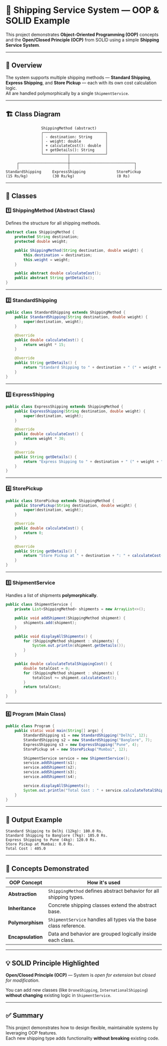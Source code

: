 # 🚚 Shipping Service System — OOP & SOLID Example

This project demonstrates **Object-Oriented Programming (OOP)** concepts and the **Open/Closed Principle (OCP)** from SOLID using a simple **Shipping Service System**.

---

## 🧩 Overview

The system supports multiple shipping methods — **Standard Shipping**, **Express Shipping**, and **Store Pickup** — each with its own cost calculation logic.  
All are handled polymorphically by a single `ShipmentService`.

---

## 🏗️ Class Diagram

```
                ShippingMethod (abstract)
                ┌────────────────────────────┐
                │ - destination: String      │
                │ - weight: double           │
                │ + calculateCost(): double  │
                │ + getDetails(): String     │
                └───────────┬────────────────┘
                            │
     ┌──────────────────────┼─────────────────────────────┐
     │                      │                             │
StandardShipping     ExpressShipping              StorePickup
(15 Rs/kg)           (30 Rs/kg)                   (0 Rs)
```

---

## 🧱 Classes

### 1️⃣ ShippingMethod (Abstract Class)
Defines the structure for all shipping methods.

```java
abstract class ShippingMethod {
    protected String destination;
    protected double weight;

    public ShippingMethod(String destination, double weight) {
        this.destination = destination;
        this.weight = weight;
    }

    public abstract double calculateCost();
    public abstract String getDetails();
}
```

---

### 2️⃣ StandardShipping

```java
public class StandardShipping extends ShippingMethod {
    public StandardShipping(String destination, double weight) {
        super(destination, weight);
    }

    @Override
    public double calculateCost() {
        return weight * 15;
    }

    @Override
    public String getDetails() {
        return "Standard Shipping to " + destination + " (" + weight + "kg): " + calculateCost() + " Rs.";
    }
}
```

---

### 3️⃣ ExpressShipping

```java
public class ExpressShipping extends ShippingMethod {
    public ExpressShipping(String destination, double weight) {
        super(destination, weight);
    }

    @Override
    public double calculateCost() {
        return weight * 30;
    }

    @Override
    public String getDetails() {
        return "Express Shipping to " + destination + " (" + weight + "kg): " + calculateCost() + " Rs.";
    }
}
```

---

### 4️⃣ StorePickup

```java
public class StorePickup extends ShippingMethod {
    public StorePickup(String destination, double weight) {
        super(destination, weight);
    }

    @Override
    public double calculateCost() {
        return 0;
    }

    @Override
    public String getDetails() {
        return "Store Pickup at " + destination + ": " + calculateCost() + " Rs.";
    }
}
```

---

### 5️⃣ ShipmentService

Handles a list of shipments **polymorphically**.

```java
public class ShipmentService {
    private List<ShippingMethod> shipments = new ArrayList<>();

    public void addShipment(ShippingMethod shipment) {
        shipments.add(shipment);
    }

    public void displayAllShipments() {
        for (ShippingMethod shipment : shipments) {
            System.out.println(shipment.getDetails());
        }
    }

    public double calculateTotalShippingCost() {
        double totalCost = 0;
        for (ShippingMethod shipment : shipments) {
            totalCost += shipment.calculateCost();
        }
        return totalCost;
    }
}
```

---

### 6️⃣ Program (Main Class)

```java
public class Program {
    public static void main(String[] args) {
        StandardShipping s1 = new StandardShipping("Delhi", 12);
        StandardShipping s2 = new StandardShipping("Banglore", 7);
        ExpressShipping s3 = new ExpressShipping("Pune", 4);
        StorePickup s4 = new StorePickup("Mumbai", 12);

        ShipmentService service = new ShipmentService();
        service.addShipment(s1);
        service.addShipment(s2);
        service.addShipment(s3);
        service.addShipment(s4);

        service.displayAllShipments();
        System.out.println("Total Cost : " + service.calculateTotalShippingCost());
    }
}
```

---

## 🧠 Output Example

```
Standard Shipping to Delhi (12kg): 180.0 Rs.
Standard Shipping to Banglore (7kg): 105.0 Rs.
Express Shipping to Pune (4kg): 120.0 Rs.
Store Pickup at Mumbai: 0.0 Rs.
Total Cost : 405.0
```

---

## 🧩 Concepts Demonstrated

| OOP Concept | How it's used |
|--------------|---------------|
| **Abstraction** | `ShippingMethod` defines abstract behavior for all shipping types. |
| **Inheritance** | Concrete shipping classes extend the abstract base. |
| **Polymorphism** | `ShipmentService` handles all types via the base class reference. |
| **Encapsulation** | Data and behavior are grouped logically inside each class. |

---

## 💡 SOLID Principle Highlighted

**Open/Closed Principle (OCP)** — System is *open for extension* but *closed for modification*.

You can add new classes (like `DroneShipping`, `InternationalShipping`) **without changing** existing logic in `ShipmentService`.

---

## ✅ Summary

This project demonstrates how to design flexible, maintainable systems by leveraging OOP features.  
Each new shipping type adds functionality **without breaking** existing code.